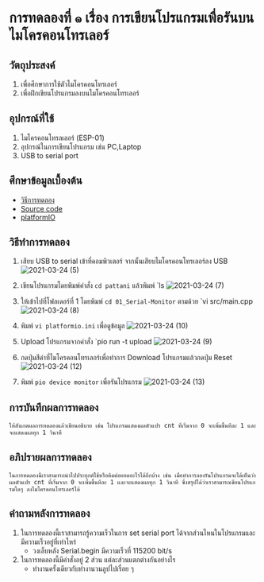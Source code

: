 # การทดลองที่ ๑ เรื่อง การเขียนโปรแกรมเพื่อรันบนไมโครคอนโทรเลอร์

## วัตถุประสงค์
1. เพื่อศึกษาการใช้ตัวไมโครคอนโทรเลอร์
2. เพื่อฝึกเขียนโปรแกรมลงบนไมโครคอนโทรเลอร์

## อุปกรณ์ที่ใช้
1. ไมโครคอนโทรลเลอร์ (ESP-01)
2. อุปกรณ์ในการเขียนโปรแกรม เช่น PC,Laptop
3. USB to serial port

## ศึกษาข้อมูลเบื้องต้น
* [วิธีการทดลอง](https://www.youtube.com/watch?v=NLIUsWLEpmg&ab_channel=TANI-IOT)
* [Source code](https://github.com/choompol-boonmee/lab63b/tree/master/examples)
* [platformIO](https://platformio.org/)

## วิธีทำการทดลอง
1. เสียบ USB to serial เข้าที่คอมพิวเตอร์ จากนั้นเสียบไมโครคอนโทรเลอร์ลง USB
![2021-03-24 (5)](https://user-images.githubusercontent.com/78695932/112347408-6a1d9100-8cf9-11eb-9e93-8c7fe5f51aca.png)



2. เขียนโปรแกรมโดยพิมพ์คำสั่ง `cd pattani` แล้วพิมพ์ `ls
![2021-03-24 (7)](https://user-images.githubusercontent.com/78695932/112347558-8d484080-8cf9-11eb-875c-7b20e76de916.png)


3. ให้เข้าไปที่โฟลเดอร์ที่ 1 โดยพิมพ์ `cd 01_Serial-Monitor` ตามด้วย `vi src/main.cpp
![2021-03-24 (8)](https://user-images.githubusercontent.com/78695932/112347591-93d6b800-8cf9-11eb-9281-f55ad5937f0d.png)


4. พิมพ์ `vi platformio.ini` เพื่อดูข้อมูล
![2021-03-24 (10)](https://user-images.githubusercontent.com/78695932/112347632-9b965c80-8cf9-11eb-86b1-425654628096.png)

5. Upload โปรแกรมจากคำสั่ง `pio run -t upload
![2021-03-24 (9)](https://user-images.githubusercontent.com/78695932/112347729-b1a41d00-8cf9-11eb-8571-79c5e977e190.png)


6. กดปุ่มสีดำที่ไมโครคอนโทรเลอร์เพื่อทำการ Download โปรแกรมแล้วกดปุ่ม Reset
![2021-03-24 (12)](https://user-images.githubusercontent.com/78695932/112347805-c4b6ed00-8cf9-11eb-81da-9e0339b1572d.png)


7. พิมพ์ `pio device monitor` เพื่อรันโปรแกรม
![2021-03-24 (13)](https://user-images.githubusercontent.com/78695932/112347867-d13b4580-8cf9-11eb-88cb-b2472723f5cc.png)



## การบันทึกผลการทดลอง
    ให้สังเกตผลการทดลองแล้วเขียนอธิบาย เช่น โปรแกรมแสดงผลตัวแปร cnt ที่เริ่มจาก 0 จะเพิ่มขึ้นทีละ 1 และจะแสดงผลทุก 1 วินาที

## อภิปรายผลการทดลอง
    ในการทดลองนี้เราสามารถนำไปประยุกต์ใช้หรือคิดต่อยอดอะไรได้อีกบ้าง เช่น เมื่อทำการลองรันโปรแกรมจะได้เห็นว่าผลตัวแปร cnt ที่เริ่มจาก 0 จะเพิ่มขึ้นทีละ 1 และจะแสดงผลทุก 1 วินาที ซึ่งสรุปได้ว่าเราสามารถเขียนโปรแกรมใดๆ ลงไมโครคอนโทรเลอร์ได้ 

## คำถามหลังการทดลอง
1. ในการทดลองนี้เราสามารถรู้ความเร็วในการ set serial port ได้จากส่วนไหนในโปรแกรมและมีความเร็วอยู๋ที่เท่าไหร่ 
     * วงเล็บหลัง Serial.begin มีความเร็วที่ 115200 bit/s 
2. ในการทดลองนี้มีคำสั่งอยู่ 2 ส่วน แต่ละส่วนแตกต่างกันอย่างไร
     * ทำงานครั้งเดียวกับทำงานวนลูปไปเรื่อย ๆ
